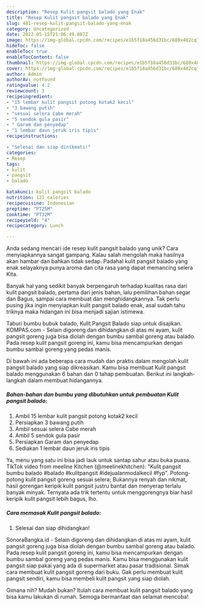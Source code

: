 ```yaml
---
description: "Resep Kulit pangsit balado yang Enak"
title: "Resep Kulit pangsit balado yang Enak"
slug: 481-resep-kulit-pangsit-balado-yang-enak
category: Uncategorized
date: 2022-05-15T21:06:49.887Z
image: https://img-global.cpcdn.com/recipes/e1b5f18a456d31bc/680x482cq70/kulit-pangsit-balado-foto-resep-utama.jpg
hideToc: false
enableToc: true
enableTocContent: false
thumbnail: https://img-global.cpcdn.com/recipes/e1b5f18a456d31bc/680x482cq70/kulit-pangsit-balado-foto-resep-utama.jpg
cover: https://img-global.cpcdn.com/recipes/e1b5f18a456d31bc/680x482cq70/kulit-pangsit-balado-foto-resep-utama.jpg
author: Admin
authorAv: notfound
ratingvalue: 4.2
reviewcount: 3
recipeingredient:
- "15 lembar kulit pangsit potong kotak2 kecil"
- "3 bawang putih"
- "sesuai selera Cabe merah"
- "5 sendok gula pasir"
- " Garam dan penyedap"
- "1 lembar daun jeruk iris tipis"
recipeinstructions:

- "Selesai dan siap dinikmati!"
categories:
- Resep
tags:
- kulit
- pangsit
- balado

katakunci: kulit pangsit balado 
nutrition: 121 calories
recipecuisine: Indonesian
preptime: "PT25M"
cooktime: "PT32M"
recipeyield: "4"
recipecategory: Lunch

---
```





Anda sedang mencari ide resep kulit pangsit balado yang unik? Cara menyiapkannya sangat gampang. Kalau salah mengolah maka hasilnya akan hambar dan bahkan tidak sedap. Padahal kulit pangsit balado yang enak selayaknya punya aroma dan cita rasa yang dapat memancing selera Kita.





Banyak hal yang sedikit banyak berpengaruh terhadap kualitas rasa dari kulit pangsit balado, pertama dari jenis bahan, lalu pemilihan bahan segar dan Bagus, sampai cara membuat dan menghidangkannya. Tak perlu pusing jika ingin menyiapkan kulit pangsit balado enak,      asal sudah tahu triknya maka hidangan ini bisa menjadi sajian istimewa.














Taburi bumbu bubuk balado, Kulit Pangsit Balado siap untuk disajikan. KOMPAS.com - Selain digoreng dan dihidangkan di atas mi ayam, kulit pangsit goreng juga bisa diolah dengan bumbu sambal goreng atau balado. Pada resep kulit pangsit goreng ini, kamu bisa mencampurkan dengan bumbu sambal goreng yang pedas manis.






Di bawah ini ada beberapa cara mudah dan praktis dalam mengolah kulit pangsit balado yang siap dikreasikan. Kamu bisa membuat Kulit pangsit balado menggunakan 6 bahan dan 0 tahap pembuatan. Berikut ini langkah-langkah dalam membuat hidangannya.

<!--inarticleads1-->

##### Bahan-bahan dan bumbu yang dibutuhkan untuk pembuatan Kulit pangsit balado:

1. Ambil 15 lembar kulit pangsit potong kotak2 kecil
1. Persiapkan 3 bawang putih
1. Ambil sesuai selera Cabe merah
1. Ambil 5 sendok gula pasir
1. Persiapkan  Garam dan penyedap
1. Sediakan 1 lembar daun jeruk iris tipis


Ya, menu yang satu ini bisa jadi lauk untuk santap sahur atau buka puasa. TikTok video from meeline Kitchen (@meelinekhitchen): &#34;Kulit pangsit bumbu balado #balado #kulitpangsit #idejualanmodalkecil #fyp&#34;. Potong-potong kulit pangsit goreng sesuai selera; Bukannya renyah dan nikmat, hasil gorengan keripik kulit pangsit justru bantat dan menyerap terlalu banyak minyak. Ternyata ada trik tertentu untuk menggorengnya biar hasil keripik kulit pangsit lebih bagus, lho. 

<!--inarticleads2-->

##### Cara memasak Kulit pangsit balado:


1. Selesai dan siap dihidangkan!

SonoraBangka.id - Selain digoreng dan dihidangkan di atas mi ayam, kulit pangsit goreng juga bisa diolah dengan bumbu sambal goreng atau balado. Pada resep kulit pangsit goreng ini, kamu bisa mencampurkan dengan bumbu sambal goreng yang pedas manis. Kamu bisa menggunakan kulit pangsit siap pakai yang ada di supermarket atau pasar tradisional. Simak cara membuat kulit pangsit goreng dari buku. Gak perlu membuat kulit pangsit sendiri, kamu bisa membeli kulit pangsit yang siap diolah. 

Gimana nih? Mudah bukan? Itulah cara membuat kulit pangsit balado yang bisa kamu lakukan di rumah. Semoga bermanfaat dan selamat mencoba!
